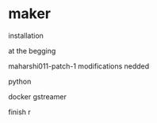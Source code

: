 # maker
installation



at the begging



maharshi011-patch-1
modifications nedded

python 


docker 
gstreamer

finish
r
